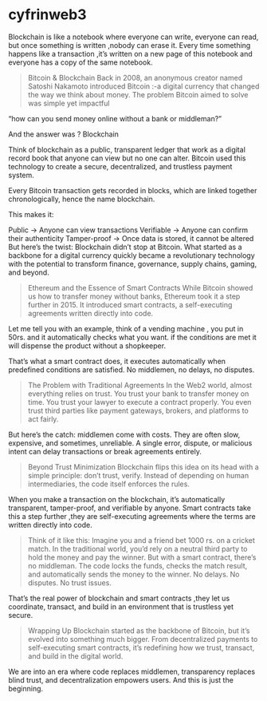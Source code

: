 # cyfrinweb3
Blockchain is like a notebook where everyone can write, everyone can read, but once something is written ,nobody can erase it. Every time something happens like a transaction ,it’s written on a new page of this notebook and everyone has a copy of the same notebook.

>Bitcoin & Blockchain
Back in 2008, an anonymous creator named Satoshi Nakamoto introduced Bitcoin :-a digital currency that changed the way we think about money. The problem Bitcoin aimed to solve was simple yet impactful

“how can you send money online without a bank or middleman?”

And the answer was ? Blockchain

Think of blockchain as a public, transparent ledger that work as a digital record book that anyone can view but no one can alter. Bitcoin used this technology to create a secure, decentralized, and trustless payment system.

Every Bitcoin transaction gets recorded in blocks, which are linked together chronologically, hence the name blockchain.

This makes it:

Public → Anyone can view transactions
Verifiable → Anyone can confirm their authenticity
Tamper-proof → Once data is stored, it cannot be altered
But here’s the twist: Blockchain didn’t stop at Bitcoin. What started as a backbone for a digital currency quickly became a revolutionary technology with the potential to transform finance, governance, supply chains, gaming, and beyond.

>Ethereum and the Essence of Smart Contracts
While Bitcoin showed us how to transfer money without banks, Ethereum took it a step further in 2015. It introduced smart contracts, a self-executing agreements written directly into code.

Let me tell you with an example, think of a vending machine , you put in 50rs. and it automatically checks what you want. if the conditions are met it will dispense the product without a shopkeeper.

That’s what a smart contract does, it executes automatically when predefined conditions are satisfied. No middlemen, no delays, no disputes.

>The Problem with Traditional Agreements
In the Web2 world, almost everything relies on trust. You trust your bank to transfer money on time. You trust your lawyer to execute a contract properly. You even trust third parties like payment gateways, brokers, and platforms to act fairly.

But here’s the catch: middlemen come with costs. They are often slow, expensive, and sometimes, unreliable. A single error, dispute, or malicious intent can delay transactions or break agreements entirely.

>Beyond Trust Minimization
Blockchain flips this idea on its head with a simple principle: don’t trust, verify. Instead of depending on human intermediaries, the code itself enforces the rules.

When you make a transaction on the blockchain, it’s automatically transparent, tamper-proof, and verifiable by anyone. Smart contracts take this a step further ,they are self-executing agreements where the terms are written directly into code.

>Think of it like this:
Imagine you and a friend bet 1000 rs. on a cricket match. In the traditional world, you’d rely on a neutral third party to hold the money and pay the winner. But with a smart contract, there’s no middleman. The code locks the funds, checks the match result, and automatically sends the money to the winner. No delays. No disputes. No trust issues.

That’s the real power of blockchain and smart contracts ,they let us coordinate, transact, and build in an environment that is trustless yet secure.

>Wrapping Up
Blockchain started as the backbone of Bitcoin, but it’s evolved into something much bigger. From decentralized payments to self-executing smart contracts, it’s redefining how we trust, transact, and build in the digital world.

We are into an era where code replaces middlemen, transparency replaces blind trust, and decentralization empowers users. And this is just the beginning.

